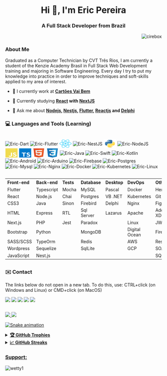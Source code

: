 <h1 align="center">Hi 👋, I'm Eric Pereira</h1>
<h3 align="center">A Full Stack Developer from Brazil</h3>

<p align="right"> <img src="https://komarev.com/ghpvc/?username=cirebox&label=Profile%20views&color=0e75b6&style=flat" alt="cirebox" /> </p>

<h3 align="left">About Me</h3>
<p align="left">Graduated as a Computer Technician by CVT Três Rios, I am currently a student of the Kenzie Academy Brasil in Full Stack Web Development training and majoring in Software Engineering. Every day I try to put my knowledge into practice in order to improve techniques and soft-skills applied to my area of ​​interest.</p>

<p align="left">

- 🔭 I currently work at **[Cartões Vai Bem](https://cartaovaibem.com.br)** 

- 🌱 Currently studying **[React](https://pt-br.reactjs.org) with [NextJS](https://nextjs.org)**

- 💬 Ask me about **[Nodejs](https://nodejs.org/en), [Nestjs](https://nestjs.com), [Flutter](https://flutter.dev), [Reactjs](https://pt-br.reactjs.org) and [Delphi](https://www.embarcadero.com)**

</p>

<h3 align="left">💻 Languages and Tools (Learning)</h3>
<div style="display: inline_block"><br>    
  <img align="center" alt="Eric-Dart" height="30" width="40" src="https://cdn.jsdelivr.net/gh/devicons/devicon/icons/dart/dart-original.svg" />    
  <img align="center" alt="Eric-Flutter" height="30" width="40" src="https://cdn.jsdelivr.net/gh/devicons/devicon/icons/flutter/flutter-original.svg" />           
  <img align="center" alt="Eric-React" height="30" width="40" src="https://raw.githubusercontent.com/devicons/devicon/master/icons/react/react-original.svg">
  <img align="center" alt="Eric-NestJS" height="30" width="40" src="https://cdn.jsdelivr.net/gh/devicons/devicon/icons/nestjs/nestjs-plain.svg" /> 
  <img align="center" alt="Eric-Python" height="30" width="40" src="https://raw.githubusercontent.com/devicons/devicon/master/icons/python/python-original.svg">  
  <img align="center" alt="Eric-NodeJS" height="30" width="40" src="https://cdn.jsdelivr.net/gh/devicons/devicon/icons/nodejs/nodejs-original.svg" />        
  <img align="center" alt="Eric-Js" height="30" width="40" src="https://raw.githubusercontent.com/devicons/devicon/master/icons/javascript/javascript-plain.svg">
  <img align="center" alt="Eric-Ts" height="30" width="40" src="https://raw.githubusercontent.com/devicons/devicon/master/icons/typescript/typescript-plain.svg"> 
  <img align="center" alt="Eric-HTML" height="30" width="40" src="https://raw.githubusercontent.com/devicons/devicon/master/icons/html5/html5-original.svg">
  <img align="center" alt="Eric-CSS" height="30" width="40" src="https://raw.githubusercontent.com/devicons/devicon/master/icons/css3/css3-original.svg"> 
  <img align="center" alt="Eric-Java" height="30" width="40" src="https://cdn.jsdelivr.net/gh/devicons/devicon/icons/java/java-original.svg" />
  <img align="center" alt="Eric-Swift" height="30" width="40" src="https://cdn.jsdelivr.net/gh/devicons/devicon/icons/swift/swift-original.svg" />
  <img align="center" alt="Eric-Kotlin" height="30" width="40" src="https://cdn.jsdelivr.net/gh/devicons/devicon/icons/kotlin/kotlin-original.svg" />  
  <img align="center" alt="Eric-Android" height="30" width="40" src="https://cdn.jsdelivr.net/gh/devicons/devicon/icons/android/android-original.svg" />     
  <img align="center" alt="Eric-Arduino" height="30" width="40" src="https://cdn.jsdelivr.net/gh/devicons/devicon/icons/arduino/arduino-original.svg" />  
  <img align="center" alt="Eric-Firebase" height="30" width="40" src="https://cdn.jsdelivr.net/gh/devicons/devicon/icons/firebase/firebase-plain.svg" />  
  <img align="center" alt="Eric-Postgres" height="30" width="40" src="https://cdn.jsdelivr.net/gh/devicons/devicon/icons/postgresql/postgresql-original.svg" />
  <img align="center" alt="Eric-Mysql" height="30" width="40" src="https://cdn.jsdelivr.net/gh/devicons/devicon/icons/mysql/mysql-original.svg" />
  <img align="center" alt="Eric-Nginx" height="30" width="40" src="https://cdn.jsdelivr.net/gh/devicons/devicon/icons/nginx/nginx-original.svg" />
  <img align="center" alt="Eric-Docker" height="30" width="40" src="https://cdn.jsdelivr.net/gh/devicons/devicon/icons/docker/docker-original.svg" />  
  <img align="center" alt="Eric-Kubernetes" height="30" width="40" src="https://cdn.jsdelivr.net/gh/devicons/devicon/icons/kubernetes/kubernetes-plain.svg" /> 
  <img align="center" alt="Eric-Linux" height="30" width="40" src="https://cdn.jsdelivr.net/gh/devicons/devicon/icons/linux/linux-original.svg" />  
</div>

##

<p>
  <table align="center">
    <tr align="left">
      <th>Front-end</th>
      <th>Back-end</th>    
      <th>Tests</th>
      <th>Database</th>
      <th>Desktop</th>
      <th>DevOps</th>
      <th>Others</th>   
    </tr>
    <tr>
      <td>Flutter</td>
      <td>Typescript</td>
      <td>Mocha</td>
      <td>MySQL</td>
      <td>Pascal</td>
      <td>Docker</td> 
      <td>Heroku</td>   
    </tr>
    <tr>
      <td>React</td>
      <td>Node.js</td>
      <td>Chai</td>
      <td>Postgres</td>
      <td>VB .NET</td>
      <td>Kubernetes</td>  
      <td>Git</td>   
    </tr>
    <tr>
      <td>CSS3</td>
      <td>Java</td>
      <td>Sinon</td>
      <td>Firebird</td>
      <td>Delphi</td>
      <td>Nginx</td>  
      <td>Figma</td>  
    </tr>
    <tr>
      <td>HTML</td>
      <td>Express</td>
      <td>RTL</td>
      <td>Sql Server</td>
      <td>Lazarus</td>
      <td>Apache</td>   
      <td>Adobe XD</td> 
    </tr>
    <tr>
      <td>Next.js</td>
      <td>PHP</td>
      <td>Jest</td>
      <td>Paradox</td>
      <td></td>
      <td>Linux</td>   
      <td>JWT</td>   
    </tr>
    <tr>
      <td>Bootstrap</td>
      <td>Python</td>
      <td></td>
      <td>MongoDB</td>
      <td></td>
      <td>Digital Ocean</td>   
      <td>Firebase</td>   
    </tr>
    <tr>
      <td>SASS/SCSS</td>
      <td>TypeOrm</td>
      <td></td>
      <td>Redis</td>
      <td></td>
      <td>AWS</td>   
      <td>Rest</td>
    </tr>
    <tr>
      <td>Wordpress</td>
      <td>Sequelize</td>
      <td></td>
      <td>SqlLite</td>
      <td></td>
      <td>GCP</td>
      <td>SOAP</td>    
    </tr>
    <tr>
      <td>JavaScript</td>
      <td>Nest.js</td>
      <td></td>
      <td></td>
      <td></td>
      <td></td>
      <td>SQL</td>    
    </tr>
  </table>
</p>

##

<h3 align="left">✉️ Contact</h3>  
<p align="left">The links below do not open in a new tab. To do this, use: CTRL+click (on Windows and Linux) or CMD+click (on MacOS)</p>
  
<div>
  <a href = "mailto:suportecire@gmail.com"><img src="https://img.shields.io/badge/-Gmail-%23333?style=for-the-badge&logo=gmail&logoColor=white" target="_blank"></a>  
  <a href="https://instagram.com/eric_pereira95" target="_blank"><img src="https://img.shields.io/badge/-Instagram-%23E4405F?style=for-the-badge&logo=instagram&logoColor=white" target="_blank"></a>  
  <a href="https://www.linkedin.com/in/cire" target="_blank"><img src="https://img.shields.io/badge/-LinkedIn-%230077B5?style=for-the-badge&logo=linkedin&logoColor=white" target="_blank"></a>  
  <a href="https://api.whatsapp.com/send?phone=5524992405601&text=Ol%C3%A1%20Eric%20tudo%20bem?%20Gostaria%20de%20saber%20mais%20sobre%20seus%20projetos.%20Gostei%20do%20teu%20perfil%20no%20GitHub." target="_blank"><img src="https://img.shields.io/badge/WhatsApp-25D366?style=for-the-badge&logo=whatsapp&logoColor=white" target="_blank"></a> 
  <a href = "https://portfolio-eric-pereira.vercel.app"><img src="https://img.shields.io/badge/Website-3b5998?style=for-the-badge&logo=google-chrome&logoColor=white" target="_blank"></a>   
</div>

##

<div align="left">
  <a href="https://github.com/cirebox">
  <img height="150em" src="https://github-readme-stats.vercel.app/api?username=cirebox&show_icons=true&theme=dark&include_all_commits=true&count_private=true"/>
  <img height="150em" src="https://github-readme-stats.vercel.app/api/top-langs/?username=cirebox&layout=compact&langs_count=7&theme=dark"/>
</div>
 
  ![Snake animation](https://github.com/cirebox/cirebox/blob/output/github-contribution-grid-snake.svg)
  
  <details>
  <summary><b>🏆 GitHub Trophies</b></summary>
  <br />
  <p align="center">
    <img src="https://github-profile-trophy.vercel.app/?username=cirebox&row=1&column=6&margin-h=8&theme=darkhub&count_private=true&margin-w=15&no-frame=true" />
  </p>
</details>
  
  <details>
  <summary><b>📈 GitHub Streaks</b></summary>
  <br />
  <p align="center">
    <img height="180em" src="https://github-readme-streak-stats.herokuapp.com/?user=cirebox&theme=dark&hide_border=true&background=0D1117&stroke=0000&count_private=true&include_all_commits=true" />
    <img src="https://activity-graph.herokuapp.com/graph?username=cirebox&count_private=true&hide_border=true&bg_color=0d1117&theme=github" />
  </p>
</details>
  
  <h3 align="left">Support:</h3>
<p><a href="https://www.buymeacoffee.com/ericpereiri"> <img align="left" src="https://cdn.buymeacoffee.com/buttons/v2/default-yellow.png" height="50" width="210" alt="wetty1" /></a></p><br><br>
 
</div>
